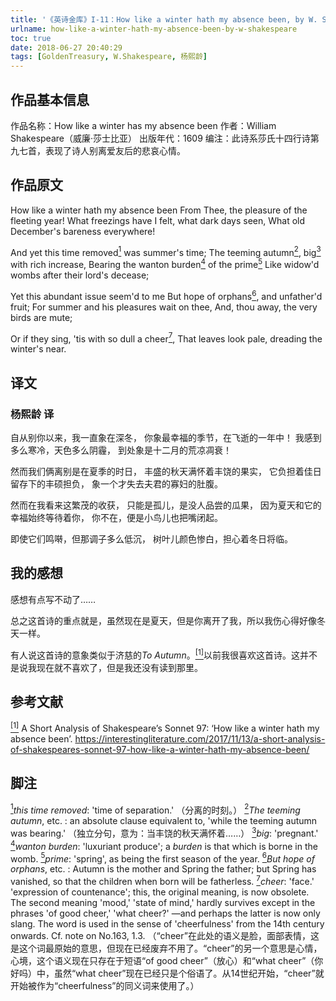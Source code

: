 ```yaml
---
title: '《英诗金库》I-11：How like a winter hath my absence been, by W. Shakespeare'
urlname: how-like-a-winter-hath-my-absence-been-by-w-shakespeare
toc: true
date: 2018-06-27 20:40:29
tags: [GoldenTreasury, W.Shakespeare, 杨熙龄]
---
```


## 作品基本信息

作品名称：How like a winter has my absence been
作者：William Shakespeare（威廉·莎士比亚）
出版年代：1609
编注：此诗系莎氏十四行诗第九七首，表现了诗人别离爱友后的悲哀心情。

## 作品原文

How like a winter hath my absence been
From Thee, the pleasure of the fleeting year!
What freezings have I felt, what dark days seen,
What old December's bareness everywhere!

And yet this time removed<a href="#note1" id="note1ref"><sup>1</sup></a> was summer's time;
The teeming autumn<a href="#note2" id="note2ref"><sup>2</sup></a>, big<a href="#note3" id="note3ref"><sup>3</sup></a> with rich increase,
Bearing the wanton burden<a href="#note4" id="note4ref"><sup>4</sup></a> of the prime<a href="#note5" id="note5ref"><sup>5</sup></a>
Like widow'd wombs after their lord's decease;

Yet this abundant issue seem'd to me
But hope of orphans<a href="#note6" id="note6ref"><sup>6</sup></a>, and unfather'd fruit;
For summer and his pleasures wait on thee,
And, thou away, the very birds are mute;

Or if they sing, 'tis with so dull a cheer<a href="#note7" id="note7ref"><sup>7</sup></a>,
That leaves look pale, dreading the winter's near.

## 译文
### 杨熙龄 译

自从别你以来，我一直象在深冬，
你象最幸福的季节，在飞逝的一年中！
我感到多么寒冷，天色多么阴霾，
到处象是十二月的荒凉凋衰！

然而我们俩离别是在夏季的时日，
丰盛的秋天满怀着丰饶的果实，
它负担着佳日留存下的丰硕担负，
象一个才失去夫君的寡妇的肚腹。

然而在我看来这繁茂的收获，
只能是孤儿，是没人品尝的瓜果，
因为夏天和它的幸福始终等待着你，
你不在，便是小鸟儿也把嘴闭起。

即使它们鸣啭，但那调子多么低沉，
树叶儿颜色惨白，担心着冬日将临。

## 我的感想

感想有点写不动了……

总之这首诗的重点就是，虽然现在是夏天，但是你离开了我，所以我伤心得好像冬天一样。

有人说这首诗的意象类似于济慈的*To Autumn*。<a href="#bib1" id="bib1ref"><sup>[1]</sup></a>以前我很喜欢这首诗。这并不是说我现在就不喜欢了，但是我还没有读到那里。


## 参考文献
<a id="bib1" href="#bib1ref"><sup>[1]</sup></a> A Short Analysis of Shakespeare’s Sonnet 97: ‘How like a winter hath my absence been’. <https://interestingliterature.com/2017/11/13/a-short-analysis-of-shakespeares-sonnet-97-how-like-a-winter-hath-my-absence-been/>

## 脚注
<a id="note1" href="#note1ref"><sup>1</sup></a>*this time removed*: 'time of separation.' （分离的时刻。）
<a id="note2" href="#note2ref"><sup>2</sup></a>*The teeming autumn*, etc. : an absolute clause equivalent to, 'while the teeming autumn was bearing.' （独立分句，意为：当丰饶的秋天满怀着……）
<a id="note3" href="#note3ref"><sup>3</sup></a>*big*: 'pregnant.'
<a id="note4" href="#note4ref"><sup>4</sup></a>*wanton burden*: 'luxuriant produce'; a *burden* is that which is borne in the womb.
<a id="note5" href="#note5ref"><sup>5</sup></a>*prime*: 'spring', as being the first season of the year.
<a id="note6" href="#note6ref"><sup>6</sup></a>*But hope of orphans*, etc. : Autumn is the mother and Spring the father; but Spring has vanished, so that the children when born will be fatherless.
<a id="note7" href="#note7ref"><sup>7</sup></a>*cheer*: 'face.' 'expression of countenance'; this, the original meaning, is now obsolete. The second meaning 'mood,' 'state of mind,' hardly survives except in the phrases 'of good cheer,' 'what cheer?' —and perhaps the latter is now only slang. The word is used in the sense of 'cheerfulness' from the 14th century onwards. Cf. note on No.163, 1.3. （“cheer”在此处的语义是脸，面部表情，这是这个词最原始的意思，但现在已经废弃不用了。“cheer”的另一个意思是心情，心境，这个语义现在只存在于短语“of good cheer”（放心）和“what cheer”（你好吗）中，虽然“what cheer”现在已经只是个俗语了。从14世纪开始，“cheer”就开始被作为“cheerfulness”的同义词来使用了。）

